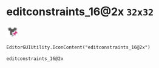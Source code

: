 # editconstraints_16@2x `32x32`
<img src="/img/editconstraints_16.png" width=32 height=32>

``` CSharp
EditorGUIUtility.IconContent("editconstraints_16@2x")
```
```
editconstraints_16@2x
```
